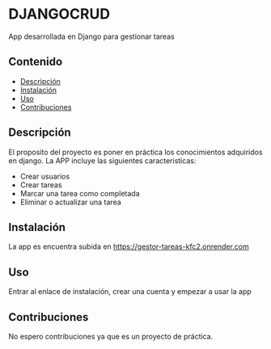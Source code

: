 # DJANGOCRUD

App desarrollada en Django para gestionar tareas  

## Contenido

* [Descripción](###-descripcion)
* [Instalación](###-instalacion)
* [Uso](###-uso)
* [Contribuciones](###-contribuciones)

## Descripción

El proposito del proyecto es poner en práctica los conocimientos adquiridos en django.
La APP incluye las siguientes caracteristicas:
* Crear usuarios
* Crear tareas
* Marcar una tarea como completada
*  Eliminar o actualizar una tarea

## Instalación

La app es encuentra subida en https://gestor-tareas-kfc2.onrender.com

## Uso

Entrar al enlace de instalación, crear una cuenta y empezar a usar la app

## Contribuciones

No espero contribuciones ya que es un proyecto de práctica.
